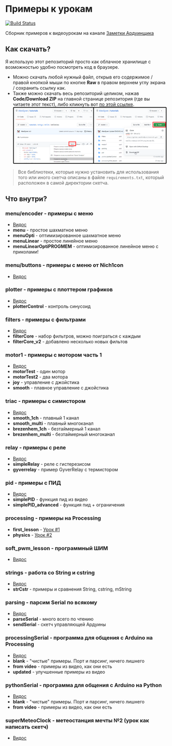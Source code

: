 # Примеры к урокам

[![Build Status][badge_build]][link_build]

Сборник примеров к видеоурокам на канале [Заметки Ардуинщика](https://www.youtube.com/channel/UC4axiS76D784-ofoTdo5zOA/videos)

## Как скачать?
Я использую этот репозиторий просто как облачное хранилище с возможностью удобно посмотреть код в браузере.
- Можно скачать любой нужный файл, открыв его содержимое / правой кнопкой мыши по кнопке **Raw** в правом верхнем углу экрана / сохранить ссылку как.
- Также можно скачать весь репозиторий целиком, нажав **Code/Download ZIP** на главной странице репозитория (где вы читаете этот текст), либо кликнуть вот [по этой ссылке](https://github.com/AlexGyver/tutorials/archive/refs/heads/master.zip).
![img](https://raw.githubusercontent.com/AlexGyver/tutorials/master/download.png)

> Все библиотеки, которые нужно установить для использования того или иного скетча описаны в файле `requirements.txt`, который расположен в самой директории скетча.

## Что внутри?
### menu/encoder - примеры с меню
+ [Видос](https://www.youtube.com/watch?v=81HO2n6urjc)
+ **menu** - простое шахматное меню
+ **menuOpti** - оптимизированное шахматное меню
+ **menuLinear** - простое линейное меню
+ **menuLinearOptiPROGMEM** - оптимизированное линейное меню с приколами!

### menu/buttons - примеры с меню от Nich1con
+ [Видос](https://www.youtube.com/watch?v=N0s2Qmrsu4A)

### plotter - примеры с плоттером графиков
+ [Видос](https://www.youtube.com/watch?v=AybdnoNuiXE)
+ **plotterControl** - контроль синусоид

### filters - примеры с фильтрами
+ [Видос](https://www.youtube.com/watch?v=R6yvl90TiI8)
+ **filterCore** - набор фильтров, можно поиграться с каждым
+ **filterCore_v2** - добавлено несколько новых фильтов

### motor1 - примеры с мотором часть 1
+ [Видос](https://youtu.be/tJYDV3FFCWQ)
+ **motorTest** - один мотор
+ **motorTest2** - два мотора
+ **joy** - управление с джойстика
+ **smooth** - плавное управление с джойстика

### triac - примеры с симистором
+ [Видос](https://youtu.be/dn1U4CFjmC4)
+ **smooth_1ch** - плавный 1 канал
+ **smooth_multi** - плавный многоканал
+ **brezenhem_1ch** - безтаймерный 1 канал
+ **brezenhem_multi** - безтаймерный многоканал

### relay - примеры с реле
+ [Видос](https://youtu.be/k2kRkYB9n2c)
+ **simpleRelay** - реле с гистерезисом
+ **gyverrelay** - пример GyverRelay с термистором

### pid - примеры с ПИД
+ [Видос](https://youtu.be/rIbWnB26dp0)
+ **simplePID** - функция пид из видео
+ **simplePID_advanced** - функция пид + ограничения

### processing - примеры на Processing
+ **first_lesson** - [Урок #1](https://youtu.be/2fs1tuUUJRM)
+ **physics** - [Урок #2](https://youtu.be/78N0t5BxQyY)

### soft_pwm_lesson - программный ШИМ
+ [Видос](https://youtu.be/UvxOwSfa3Zg)

### strings - работа со String и cstring
+ [Видос](https://youtu.be/1VgePUaF7R8)
+ **strCstr** - примеры и сравнения String, cstring, mString

### parsing - парсим Serial по всякому
+ [Видос](https://youtu.be/Ul03Vkg9A40)
+ **parseSerial** - много всего по чтению
+ **sendSerial** - скетч управляющей Ардуины

### processingSerial - программа для общения с Arduino на Processing
+ [Видос](https://youtu.be/IfWxl5LhJE8)
+ **blank** - "чистые" примеры. Порт и парсинг, ничего лишнего
+ **from video** - примеры из видео, как они есть
+ **updated** - улучшенные примеры из видео

### pythonSerial - программа для общения с Arduino на Python
+ [Видос](https://youtu.be/VGv7qOlzzgQ)
+ **blank** - "чистые" примеры. Порт и парсинг, ничего лишнего
+ **from video** - примеры из видео, как они есть

### superMeteoClock - метеостанция мечты №2 (урок как написать скетч)
+ [Видос](https://youtu.be/P3xp2ZM8bA0)

[badge_build]:https://img.shields.io/github/workflow/status/AlexGyver/tutorials/tests?maxAge=30
[link_build]:https://github.com/AlexGyver/tutorials/actions
